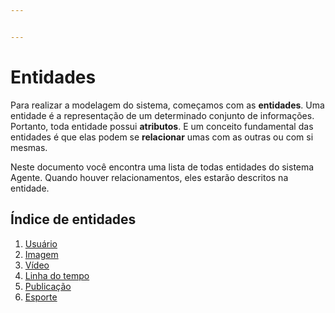 ```yaml
---


---
```


<h1 id="entidades">Entidades</h1>
<p>Para realizar a modelagem do sistema, começamos com as <strong>entidades</strong>. Uma entidade é a representação de um determinado conjunto de informações. Portanto, toda entidade possui <strong>atributos</strong>. E um conceito fundamental das entidades é que elas podem se <strong>relacionar</strong> umas com as outras ou com si mesmas.</p>
<p>Neste documento você encontra uma lista de todas entidades do sistema Agente. Quando houver relacionamentos, eles estarão descritos na entidade.</p>
<h2 id="índice-de-entidades">Índice de entidades</h2>
<ol>
<li><a href="entidades/usuario">Usuário</a></li>
<li><a href="#">Imagem</a></li>
<li><a href="#">Vídeo</a></li>
<li><a href="#">Linha do tempo</a></li>
<li><a href="#">Publicação</a></li>
<li><a href="#">Esporte</a></li>
</ol>

